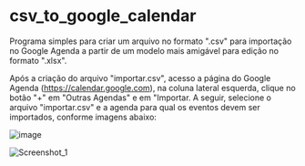 # csv_to_google_calendar
Programa simples para criar um arquivo no formato ".csv" para importação no Google Agenda a partir de um modelo mais amigável para edição no formato ".xlsx".

Após a criação do arquivo "importar.csv", acesso a página do Google Agenda (https://calendar.google.com), na coluna lateral esquerda, clique no botão "+" em "Outras Agendas" e em  "Importar. A seguir, selecione o arquivo "importar.csv" e a agenda para qual os eventos devem ser importados, conforme imagens abaixo:

![image](https://user-images.githubusercontent.com/68362578/163237980-45c540c1-284b-475d-bc99-4b8ae693d3b5.png)

![Screenshot_1](https://user-images.githubusercontent.com/68362578/163237828-523e5c72-a4ba-4d8d-9245-17d6db206ace.jpg)
